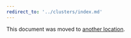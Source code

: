 ```yaml
---
redirect_to: '../clusters/index.md'
---
```


This document was moved to [another location](../clusters/index.md).

<!-- This redirect file can be deleted February 1, 2021, or later. -->
<!-- Before deletion, see: https://docs.gitlab.com/ee/development/documentation/#move-or-rename-a-page -->
